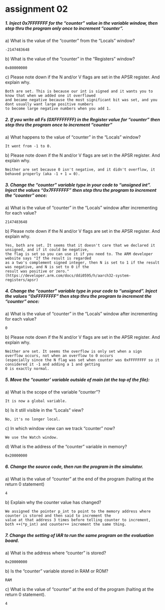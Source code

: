 # assignment 02
##### 1. Inject 0x7FFFFFFF for the “counter” value in the variable window, then step thru the program only once to increment “counter”.
a) What is the value of the “counter” from the “Locals” window?

    -2147483648

b) What is the value of the “counter” in the “Registers” window?

    0x80000000

c) Please note down if the N and/or V flags are set in the APSR register. And explain why.
   
    Both are set. This is because our int is signed and it wants you to know that when we added one it overflowed 
    and became negative because the most significant bit was set, and you dont usually want large positive numbers 
    to become large negative numbers when you add 1.
    
##### 2. If you write all Fs (0XFFFFFFFF) in the Register value for “counter” then step thru the program once to increment “counter”
a) What happens to the value of “counter” in the “Locals” window?

    It went from -1 to 0.

b) Please note down if the N and/or V flags are set in the APSR register. And explain why.

    Neither are set because 0 isn't negative, and it didn't overflow, it behaved properly (aka -1 + 1 = 0).
    
##### 3. Change the “counter” variable type in your code to “unsigned int”. Inject the values “0x7FFFFFFF” then step thru the program to increment the “counter” once:
a) What is the value of “counter” in the “Locals” window after incrementing for each value?

    2147483648

b) Please note down if the N and/or V flags are set in the APSR register. And explain why.
    
    Yes, both are set. It seems that it doesn't care that we declared it unsigned, and if it could be negative, 
    the flag is set so you can use it if you need to. The ARM developer website says "If the result is regarded 
    as a two's complement signed integer, then N is set to 1 if the result was negative, and N is set to 0 if the 
    result was positive or zero." (https://developer.arm.com/docs/ddi0595/h/aarch32-system-registers/apsr)
    

##### 4. Change the “counter” variable type in your code to “unsigned”. Inject the values “0xFFFFFFFF” then step thru the program to increment the “counter” once:
a) What is the value of “counter” in the “Locals” window after incrementing for each value?

    0

b) Please note down if the N and/or V flags are set in the APSR register. And explain why.

    Neither are set. It seems the overflow is only set when a sign overflow occurs, not when an overflow to 0 occurs 
    (especially since the N flag was set when counter was 0xFFFFFFFF so it considered it -1 and adding a 1 and getting
    0 is exactly normal.

##### 5. Move the “counter’ variable outside of main (at the top of the file):
a) What is the scope of the variable “counter”?

    It is now a global variable.
    
b) Is it still visible in the “Locals” view?

    No, it's no longer local.
    
c) In which window view can we track “counter” now?

    We use the Watch window.

d) What is the address of the “counter” variable in memory?

    0x20000000
    
##### 6. Change the source code, then run the program in the simulator.
a) What is the value of “counter” at the end of the program (halting at the return 0 statement)

    4
    
b) Explain why the counter value has changed?

    We assigned the pointer p_int to point to the memory address where counter is stored and then said to increment the 
    value at that address 3 times before telling counter to increment, both ++(*p_int) and counter++ increment the same thing.
    
##### 7. Change the setting of IAR to run the same program on the evaluation board.
a) What is the address where “counter” is stored?

    0x20000000
    
b) Is the “counter” variable stored in RAM or ROM?

    RAM
    
c) What is the value of “counter” at the end of the program (halting at the return 0 statement).

    4
